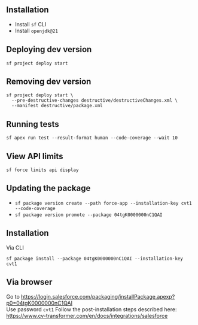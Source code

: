 ## Installation

- Install `sf` CLI
- Install `openjdk@21`

## Deploying dev version

```
sf project deploy start
```

## Removing dev version

```
sf project deploy start \
  --pre-destructive-changes destructive/destructiveChanges.xml \
  --manifest destructive/package.xml
```

## Running tests

```
sf apex run test --result-format human --code-coverage --wait 10
```

## View API limits

```
sf force limits api display
```

## Updating the package

- `sf package version create --path force-app --installation-key cvt1 --code-coverage`
- `sf package version promote --package 04tgK0000000nC1QAI`

## Installation

Via CLI

```
sf package install --package 04tgK0000000nC1QAI --installation-key cvt1
```

## Via browser

Go to https://login.salesforce.com/packaging/installPackage.apexp?p0=04tgK0000000nC1QAI \
Use password `cvt1`
Follow the post-installation steps described here:
https://www.cv-transformer.com/en/docs/integrations/salesforce
